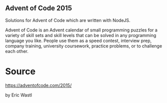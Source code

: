 ## Advent of Code 2015

Solutions for Advent of Code which are written with NodeJS.

Advent of Code is an Advent calendar of small programming puzzles for a variety of skill sets and skill levels that can be solved in any programming language you like. People use them as a speed contest, interview prep, company training, university coursework, practice problems, or to challenge each other.

# Source
https://adventofcode.com/2015/

by Eric Wastl
